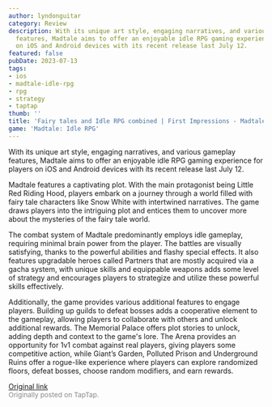 ```yaml
---
author: lyndonguitar
category: Review
description: With its unique art style, engaging narratives, and various gameplay
  features, Madtale aims to offer an enjoyable idle RPG gaming experience for players
  on iOS and Android devices with its recent release last July 12.
featured: false
pubDate: 2023-07-13
tags:
- ios
- madtale-idle-rpg
- rpg
- strategy
- taptap
thumb: ''
title: 'Fairy tales and Idle RPG combined | First Impressions - Madtale: Idle RPG'
game: 'Madtale: Idle RPG'
---
```

With its unique art style, engaging narratives, and various gameplay features, Madtale aims to offer an enjoyable idle RPG gaming experience for players on iOS and Android devices with its recent release last July 12.

Madtale features a captivating plot. With the main protagonist being Little Red Riding Hood, players embark on a journey through a world filled with fairy tale characters like Snow White with intertwined narratives. The game draws players into the intriguing plot and entices them to uncover more about the mysteries of the fairy tale world.

The combat system of Madtale predominantly employs idle gameplay, requiring minimal brain power from the player. The battles are visually satisfying, thanks to the powerful abilities and flashy special effects. It also features upgradable heroes called Partners that are mostly acquired via a gacha system, with unique skills and equippable weapons adds some level of strategy and encourages players to strategize and utilize these powerful skills effectively.

Additionally, the game provides various additional features to engage players. Building up guilds to defeat bosses adds a cooperative element to the gameplay, allowing players to collaborate with others and unlock additional rewards. The Memorial Palace offers plot stories to unlock, adding depth and context to the game's lore. The Arena provides an opportunity for 1v1 combat against real players, giving players some competitive action, while Giant’s Garden, Polluted Prison and Underground Ruins offer a rogue-like experience where players can explore randomized floors, defeat bosses, choose random modifiers, and earn rewards.

[Original link](https://m.taptap.io/post/5991974?share_id=d7ddcc4d9232&utm_medium=share&utm_source=discord)<br><span style="font-size: 0.95em; color: #888;">Originally posted on TapTap.</span>